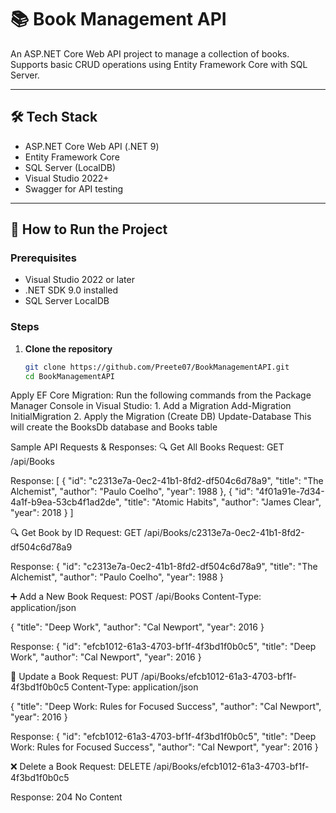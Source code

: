 # 📚 Book Management API

An ASP.NET Core Web API project to manage a collection of books. Supports basic CRUD operations using Entity Framework Core with SQL Server.

---

## 🛠️ Tech Stack

- ASP.NET Core Web API (.NET 9)
- Entity Framework Core
- SQL Server (LocalDB)
- Visual Studio 2022+
- Swagger for API testing

---

## 🚀 How to Run the Project

### Prerequisites
- Visual Studio 2022 or later
- .NET SDK 9.0 installed
- SQL Server LocalDB

### Steps

1. **Clone the repository**
   ```bash
   git clone https://github.com/Preete07/BookManagementAPI.git
   cd BookManagementAPI

Apply EF Core Migration: 
   Run the following commands from the Package Manager Console in Visual Studio:
       1. Add a Migration
          Add-Migration InitialMigration
       2. Apply the Migration (Create DB)
          Update-Database
   This will create the BooksDb database and Books table

Sample API Requests & Responses:
🔍 Get All Books
Request:
GET /api/Books

Response:
[
  {
    "id": "c2313e7a-0ec2-41b1-8fd2-df504c6d78a9",
    "title": "The Alchemist",
    "author": "Paulo Coelho",
    "year": 1988
  },
  {
    "id": "4f01a91e-7d34-4a1f-b9ea-53cb4f1ad2de",
    "title": "Atomic Habits",
    "author": "James Clear",
    "year": 2018
  }
]

🔍 Get Book by ID
Request:
GET /api/Books/c2313e7a-0ec2-41b1-8fd2-df504c6d78a9

Response:
{
  "id": "c2313e7a-0ec2-41b1-8fd2-df504c6d78a9",
  "title": "The Alchemist",
  "author": "Paulo Coelho",
  "year": 1988
}

➕ Add a New Book
Request:
POST /api/Books
Content-Type: application/json

{
  "title": "Deep Work",
  "author": "Cal Newport",
  "year": 2016
}

Response:
{
  "id": "efcb1012-61a3-4703-bf1f-4f3bd1f0b0c5",
  "title": "Deep Work",
  "author": "Cal Newport",
  "year": 2016
}

🔄 Update a Book
Request:
PUT /api/Books/efcb1012-61a3-4703-bf1f-4f3bd1f0b0c5
Content-Type: application/json

{
  "title": "Deep Work: Rules for Focused Success",
  "author": "Cal Newport",
  "year": 2016
}

Response:
{
  "id": "efcb1012-61a3-4703-bf1f-4f3bd1f0b0c5",
  "title": "Deep Work: Rules for Focused Success",
  "author": "Cal Newport",
  "year": 2016
}

❌ Delete a Book
Request:
DELETE /api/Books/efcb1012-61a3-4703-bf1f-4f3bd1f0b0c5

Response:
204 No Content
